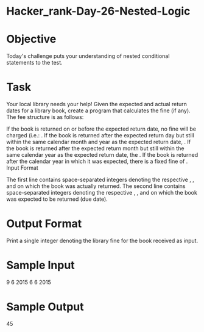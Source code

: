# Hacker_rank-Day-26-Nested-Logic

# Objective 
Today's challenge puts your understanding of nested conditional statements to the test. 

# Task
Your local library needs your help! Given the expected and actual return dates for a library book, create a program that calculates the fine (if any). The fee structure is as follows:

If the book is returned on or before the expected return date, no fine will be charged (i.e.: .
If the book is returned after the expected return day but still within the same calendar month and year as the expected return date, .
If the book is returned after the expected return month but still within the same calendar year as the expected return date, the .
If the book is returned after the calendar year in which it was expected, there is a fixed fine of .
Input Format

The first line contains  space-separated integers denoting the respective , , and  on which the book was actually returned.
The second line contains  space-separated integers denoting the respective , , and  on which the book was expected to be returned (due date).

# Output Format

Print a single integer denoting the library fine for the book received as input.

# Sample Input

9 6 2015
6 6 2015

# Sample Output

45
